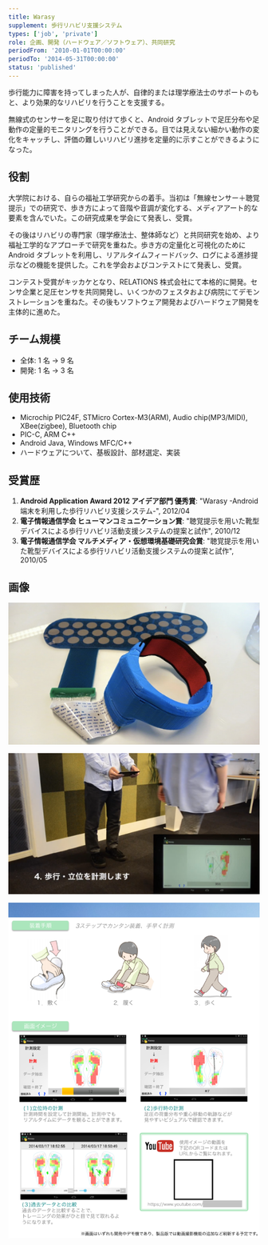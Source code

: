 ```yaml
---
title: Warasy
supplement: 歩行リハビリ支援システム
types: ['job', 'private']
role: 企画、開発（ハードウェア／ソフトウェア）、共同研究
periodFrom: '2010-01-01T00:00:00'
periodTo: '2014-05-31T00:00:00'
status: 'published'
---
```


歩行能力に障害を持ってしまった人が、自律的または理学療法士のサポートのもと、より効果的なリハビリを行うことを支援する。

無線式のセンサーを足に取り付けて歩くと、Android タブレットで足圧分布や足動作の定量的モニタリングを行うことができる。目では見えない細かい動作の変化をキャッチし、評価の難しいリハビリ進捗を定量的に示すことができるようになった。

## 役割

大学院における、自らの福祉工学研究からの着手。当初は「無線センサー＋聴覚提示」での研究で、歩き方によって音階や音調が変化する、メディアアート的な要素を含んでいた。この研究成果を学会にて発表し、受賞。

その後はリハビリの専門家（理学療法士、整体師など）と共同研究を始め、より福祉工学的なアプローチで研究を重ねた。歩き方の定量化と可視化のために Android タブレットを利用し、リアルタイムフィードバック、ログによる進捗提示などの機能を提供した。これを学会およびコンテストにて発表し、受賞。

コンテスト受賞がキッカケとなり、RELATIONS 株式会社にて本格的に開発。センサ企業と足圧センサを共同開発し、いくつかのフェスタおよび病院にてデモンストレーションを重ねた。その後もソフトウェア開発およびハードウェア開発を主体的に進めた。

## チーム規模

- 全体: 1 名 → 9 名
- 開発: 1 名 → 3 名

## 使用技術

- Microchip PIC24F, STMicro Cortex-M3(ARM), Audio chip(MP3/MIDI), XBee(zigbee), Bluetooth chip
- PIC-C, ARM C++
- Android Java, Windows MFC/C++
- ハードウェアについて、基板設計、部材選定、実装

## 受賞歴

1. **Android Application Award 2012 アイデア部門 優秀賞**: "Warasy -Android 端末を利用した歩行リハビリ支援システム-", 2012/04
1. **電子情報通信学会 ヒューマンコミュニケーション賞**: "聴覚提示を用いた靴型デバイスによる歩行リハビリ活動支援システムの提案と試作", 2010/12
1. **電子情報通信学会 マルチメディア・仮想環境基礎研究会賞**: "聴覚提示を用いた靴型デバイスによる歩行リハビリ活動支援システムの提案と試作", 2010/05

## 画像

![ハードウェア](warasy-hard.png)

![ソフトウェア](warasy-soft.png)

![リーフレット](warasy-leaf.png)
